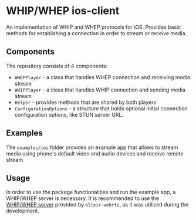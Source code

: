# WHIP/WHEP ios-client

An implementation of WHIP and WHEP protocols for iOS. Provides basic methods for establishing a connection in order to stream or receive media.

## Components

The repository consists of 4 components:
- `WHEPPlayer` - a class that handles WHEP connection and receiving media stream
- `WHIPPlayer` - a class that handles WHIP connection and sending media stream
- `Helper` - provides methods that are shared by both players
- `ConfigurationOptions` - a structure that holds optional initial connection configuration options, like STUN server URL.

## Examples
The `examples/ios` folder provides an example app that allows to stream media using phone's default video and audio devices and receive remote stream. 

## Usage
In order to use the package functionalities and run the example app, a WHIP/WHEP server is necessary. It is recommended to use the [WHIP/WHEP server](https://github.com/elixir-webrtc/ex_webrtc/tree/9e1888185211c8da7128db7309584af8e863fafa/examples/whip_whep) provided by `elixir-webrtc`, as it was utilized during the development.
